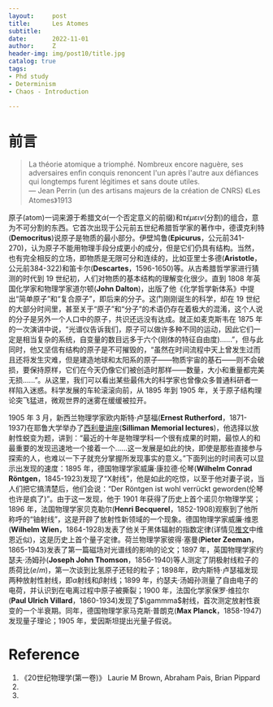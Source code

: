 ```yaml
---
layout:     post
title:      Les Atomes
subtitle:   
date:       2022-11-01
author:     Z
header-img: img/post10/title.jpg
catalog: true
tags:
- Phd study
- Determinism
- Chaos - Introduction

---
```


<script type="text/x-mathjax-config">
  MathJax.Hub.Config({
    tex2jax: {
      inlineMath: [ ['$','$'], ["\\(","\\)"] ],
      displayMath: [ ['$$','$$'], ["\\[","\\]"] ],
      processEscapes: true
    }
  });
</script>
<script src="https://cdn.mathjax.org/mathjax/latest/MathJax.js?config=TeX-AMS-MML_HTMLorMML" type="text/javascript"></script>

# 前言

>La théorie atomique a triomphé. Nombreux encore naguère, ses adversaires enfin conquis renoncent l'un après l'autre aux défiances qui longtemps furent légitimes et sans doute utiles.\
— Jean Perrin (un des artisans majeurs de la création de CNRS) 《Les Atomes》1913

原子(atom)一词来源于希腊文$\acute{\alpha}$(一个否定意义的前缀)和$\tau\acute{\varepsilon}\mu\varepsilon\iota\nu$(分割)的组合，意为不可分割的东西。它首次出现于公元前五世纪希腊哲学家的著作中，德谟克利特(**Democritus**)说原子是物质的最小部分。伊壁鸠鲁(**Epicurus**，公元前341-270)，认为原子不能用物理手段分成更小的成分，但是它们仍具有结构。当然，也有完全相反的立场，即物质是无限可分和连续的，比如亚里士多德(**Aristotle**，公元前384-322)和笛卡尔(**Descartes**，1596-1650)等。从古希腊哲学家进行猜测的时代到 19 世纪初，人们对物质的基本结构的理解变化很少。直到 1808 年英国化学家和物理学家道尔顿(**John Dalton**)，出版了他《化学哲学新体系》中提出“简单原子”和“复合原子”，即后来的分子。这门刚刚诞生的科学，却在 19 世纪的大部分时间里，甚至关于“原子”和“分子”的术语仍存在着极大的混淆，这个人说的分子是另外一个人口中的原子，共识还远没有达成。就正如麦克斯韦在 1875 年的一次演讲中说，“光谱仪告诉我们，原子可以做许多种不同的运动，因此它们一定是相当复杂的系统，自变量的数目远多于六个(刚体的特征自由度)......”，但与此同时，他又坚信有结构的原子是不可摧毁的，“虽然在时间流程中天上曾发生过而且还将发生灾难，但是建造地球和太阳系的原子——物质宇宙的基石——则不会破损，要保持原样，它们在今天仍像它们被创造时那样——数量，大小和重量都完美无损......”。从这里，我们可以看出某些最伟大的科学家也曾像众多普通科研者一样陷入迷惑。科学发展的车轮滚滚向前，从 1895 年到 1905 年，关于原子结构理论突飞猛进，微观世界的迷雾在缓缓被拉开。

1905 年 3 月，新西兰物理学家欧内斯特·卢瑟福(**Ernest Rutherford**，1871-1937)在耶鲁大学举办了[西利曼讲座](https://en.wikipedia.org/wiki/Silliman_Memorial_Lectures)(**Silliman Memorial lectures**)，他选择以放射性蜕变为题，讲到：“最近的十年是物理学科一个很有成果的时期，最惊人的和最重要的发现迅速地一个接着一个......这一发展是如此的快，即使是那些直接参与探索的人，也难以一下子就充分掌握所发现事实的意义。”下面列出的时间表可以显示出发现的速度：1895 年，德国物理学家威廉·康拉德·伦琴(**Wilhelm Conrad Röntgen**，1845-1923)发现了“X射线”，他是如此的吃惊，以至于他对妻子说，当人们把它搞清楚后，他们会说：“Der Röntgen ist wohl verrückt geworden(伦琴也许是疯了)”。由于这一发现，他于 1901 年获得了历史上首个诺贝尔物理学奖；1896 年，法国物理学家贝克勒尔(**Henri Becquerel**，1852-1908)观察到了他所称呼的“铀射线”，这是开辟了放射性新领域的一个现象。德国物理学家威廉·维恩(**Wilhelm Wien**，1864-1928)发表了他关于黑体辐射的指数定律(详情见[推文](https://histoireaparis.github.io/2019/09/30/BlackBody/)中维恩近似)，这是历史上首个量子定律。荷兰物理学家彼得·塞曼(**Pieter Zeeman**，1865-1943)发表了第一篇磁场对光谱线的影响的论文；1897 年，英国物理学家约瑟夫·汤姆孙(**Joseph John Thomson**，1856-1940)等人测定了阴极射线粒子的质荷比($e/m$)，第一次谈到比氢原子还轻的粒子；1898年，欧内斯特·卢瑟福发现两种放射性射线，即$\alpha$射线和$\beta$射线；1899 年，约瑟夫·汤姆孙测量了自由电子的电荷，并认识到在电离过程中原子被撕裂；1900 年，法国化学家保罗·维拉尔(**Paul Ulrich Villard**，1860-1934)发现了$\gammma$射线，首次测定放射性衰变的一个半衰期。同年，德国物理学家马克斯·普朗克(**Max Planck**，1858-1947)发现量子理论；1905 年，爱因斯坦提出光量子假说。


# Reference


1. 《20世纪物理学(第一卷)》 Laurie M Brown, Abraham Pais, Brian Pippard
2.
3.
